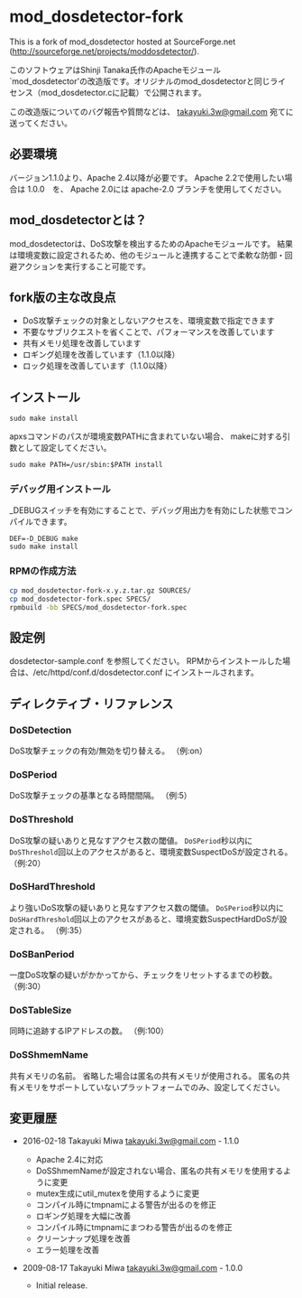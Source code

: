 # mod_dosdetector-fork

This is a fork of mod_dosdetector hosted at SourceForge.net (http://sourceforge.net/projects/moddosdetector/).

このソフトウェアはShinji Tanaka氏作のApacheモジュール`mod_dosdetector'の改造版です。オリジナルのmod_dosdetectorと同じライセンス（mod_dosdetector.cに記載）で公開されます。

この改造版についてのバグ報告や質問などは、 takayuki.3w@gmail.com 宛てに送ってください。

## 必要環境

バージョン1.1.0より、Apache 2.4以降が必要です。
Apache 2.2で使用したい場合は 1.0.0　を、
Apache 2.0には apache-2.0 ブランチを使用してください。

## mod_dosdetectorとは？

mod_dosdetectorは、DoS攻撃を検出するためのApacheモジュールです。
結果は環境変数に設定されるため、他のモジュールと連携することで柔軟な防御・回避アクションを実行すること可能です。

## fork版の主な改良点

- DoS攻撃チェックの対象としないアクセスを、環境変数で指定できます
- 不要なサブリクエストを省くことで、パフォーマンスを改善しています
- 共有メモリ処理を改善しています
- ロギング処理を改善しています（1.1.0以降）
- ロック処理を改善しています（1.1.0以降）

## インストール

```
sudo make install
```

apxsコマンドのパスが環境変数PATHに含まれていない場合、
makeに対する引数として設定してください。

```
sudo make PATH=/usr/sbin:$PATH install
```

### デバッグ用インストール

_DEBUGスイッチを有効にすることで、デバッグ用出力を有効にした状態でコンパイルできます。

```
DEF=-D_DEBUG make
sudo make install
```

### RPMの作成方法

```bash
cp mod_dosdetector-fork-x.y.z.tar.gz SOURCES/
cp mod_dosdetector-fork.spec SPECS/
rpmbuild -bb SPECS/mod_dosdetector-fork.spec
```

## 設定例

dosdetector-sample.conf を参照してください。
RPMからインストールした場合は、/etc/httpd/conf.d/dosdetector.conf にインストールされます。

## ディレクティブ・リファレンス

### DoSDetection
DoS攻撃チェックの有効/無効を切り替える。
（例:on）

### DoSPeriod
DoS攻撃チェックの基準となる時間間隔。
（例:5）

### DoSThreshold
DoS攻撃の疑いありと見なすアクセス数の閾値。
`DoSPeriod`秒以内に`DoSThreshold`回以上のアクセスがあると、環境変数SuspectDoSが設定される。
（例:20）

### DoSHardThreshold
より強いDoS攻撃の疑いありと見なすアクセス数の閾値。
`DoSPeriod`秒以内に`DoSHardThreshold`回以上のアクセスがあると、環境変数SuspectHardDoSが設定される。
（例:35）

### DoSBanPeriod
一度DoS攻撃の疑いがかかってから、チェックをリセットするまでの秒数。
（例:30）

### DoSTableSize
同時に追跡するIPアドレスの数。
（例:100）

### DoSShmemName
共有メモリの名前。
省略した場合は匿名の共有メモリが使用される。
匿名の共有メモリをサポートしていないプラットフォームでのみ、設定してください。


## 変更履歴

* 2016-02-18 Takayuki Miwa <takayuki.3w@gmail.com> - 1.1.0
	* Apache 2.4に対応
	* DoSShmemNameが設定されない場合、匿名の共有メモリを使用するように変更
	* mutex生成にutil_mutexを使用するように変更
	* コンパイル時にtmpnamによる警告が出るのを修正
	* ロギング処理を大幅に改善
	* コンパイル時にtmpnamにまつわる警告が出るのを修正
	* クリーンナップ処理を改善
	* エラー処理を改善

* 2009-08-17 Takayuki Miwa <takayuki.3w@gmail.com> - 1.0.0
	*  Initial release.
